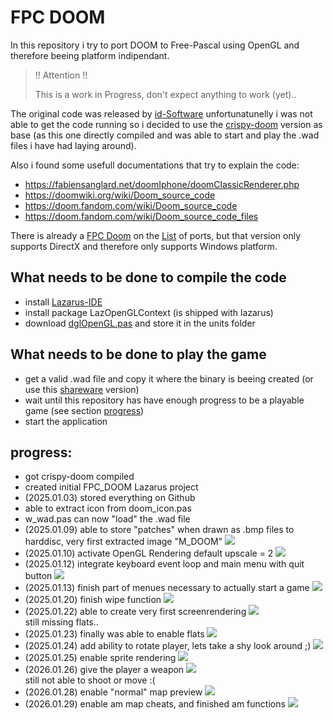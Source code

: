 # FPC DOOM

In this repository i try to port DOOM to Free-Pascal using OpenGL and therefore beeing platform indipendant.

> !! Attention !!
> 
> This is a work in Progress, don't expect anything to work (yet)..

The original code was released by [id-Software](https://github.com/id-Software/DOOM) unfortunatunelly 
i was not able to get the code running so i decided to use the 
[crispy-doom](https://github.com/fabiangreffrath/crispy-doom) version as base (as this one directly compiled 
and was able to start and play the .wad files i have had laying around).

Also i found some usefull documentations that try to explain the code:
- https://fabiensanglard.net/doomIphone/doomClassicRenderer.php
- https://doomwiki.org/wiki/Doom_source_code
- https://doom.fandom.com/wiki/Doom_source_code
- https://doom.fandom.com/wiki/Doom_source_code_files
  
There is already a [FPC Doom](https://github.com/jval1972/FPCDoom) on the [List](https://doomwiki.org/wiki/Source_port) of 
ports, but that version only supports DirectX and therefore only supports Windows platform.

## What needs to be done to compile the code
- install [Lazarus-IDE](https://www.lazarus-ide.org/)
- install package LazOpenGLContext (is shipped with lazarus)
- download [dglOpenGL.pas](https://github.com/saschawillems/dglopengl) and store it in the units folder

## What needs to be done to play the game
- get a valid .wad file and copy it where the binary is beeing created (or use this [shareware](https://www.doomworld.com/3ddownloads/ports/shareware_doom_iwad.zip) version)
- wait until this repository has have enough progress to be a playable game (see section [progress](#progress))
- start the application

## progress:
<!-- 
Homepage used to create .gif images: https://ezgif.com/maker
-->
- got crispy-doom compiled
- created initial FPC_DOOM Lazarus project
- (2025.01.03) stored everything on Github
- able to extract icon from doom_icon.pas
- w_wad.pas can now "load" the .wad file
- (2025.01.09) able to store "patches" when drawn as .bmp files to harddisc, very first extracted image "M_DOOM" ![](documentation/doom.png)
- (2025.01.10) activate OpenGL Rendering default upscale = 2 ![](documentation/first_app_rendering.png)
- (2025.01.12) integrate keyboard event loop and main menu with quit button ![](documentation/Menu_first.gif)
- (2025.01.13) finish part of menues necessary to actually start a game ![](documentation/Menu_til_start.gif)
- (2025.01.20) finish wipe function ![](documentation/wipe.gif)
- (2025.01.22) able to create very first screenrendering ![](documentation/very_first_screenrender.png) <br> still missing flats..
- (2025.01.23) finally was able to enable flats ![](documentation/with_flats.png)
- (2025.01.24) add ability to rotate player, lets take a shy look around ;) ![](documentation/rotate.gif)
- (2025.01.25) enable sprite rendering ![](documentation/sprites.png)
- (2026.01.26) give the player a weapon ![](documentation/raise_pistol.gif) <br> still not able to shoot or move :(
- (2026.01.28) enable "normal" map preview ![](documentation/am_map_normal.gif)
- (2026.01.29) enable am map cheats, and finished am functions ![](documentation/am_map_finished.gif)